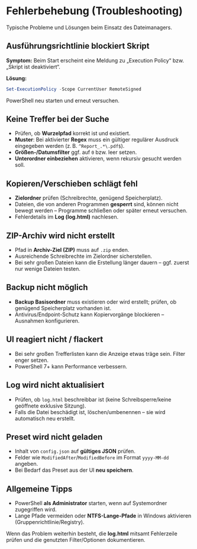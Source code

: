 # Fehlerbehebung (Troubleshooting)

Typische Probleme und Lösungen beim Einsatz des Dateimanagers.

## Ausführungsrichtlinie blockiert Skript
**Symptom:** Beim Start erscheint eine Meldung zu „Execution Policy“ bzw. „Skript ist deaktiviert“.

**Lösung:**
```powershell
Set-ExecutionPolicy -Scope CurrentUser RemoteSigned
```
PowerShell neu starten und erneut versuchen.

## Keine Treffer bei der Suche
- Prüfen, ob **Wurzelpfad** korrekt ist und existiert.
- **Muster**: Bei aktivierter **Regex** muss ein gültiger regulärer Ausdruck eingegeben werden (z. B. `^Report_.*\.pdf$`).
- **Größen-/Datumsfilter** ggf. auf `0` bzw. leer setzen.
- **Unterordner einbeziehen** aktivieren, wenn rekursiv gesucht werden soll.

## Kopieren/Verschieben schlägt fehl
- **Zielordner** prüfen (Schreibrechte, genügend Speicherplatz).
- Dateien, die von anderen Programmen **gesperrt** sind, können nicht bewegt werden – Programme schließen oder später erneut versuchen.
- Fehlerdetails im **Log (log.html)** nachlesen.

## ZIP-Archiv wird nicht erstellt
- Pfad in **Archiv-Ziel (ZIP)** muss auf `.zip` enden.
- Ausreichende Schreibrechte im Zielordner sicherstellen.
- Bei sehr großen Dateien kann die Erstellung länger dauern – ggf. zuerst nur wenige Dateien testen.

## Backup nicht möglich
- **Backup Basisordner** muss existieren oder wird erstellt; prüfen, ob genügend Speicherplatz vorhanden ist.
- Antivirus/Endpoint-Schutz kann Kopiervorgänge blockieren – Ausnahmen konfigurieren.

## UI reagiert nicht / flackert
- Bei sehr großen Trefferlisten kann die Anzeige etwas träge sein. Filter enger setzen.
- PowerShell 7+ kann Performance verbessern.

## Log wird nicht aktualisiert
- Prüfen, ob `log.html` beschreibbar ist (keine Schreibsperre/keine geöffnete exklusive Sitzung).
- Falls die Datei beschädigt ist, löschen/umbenennen – sie wird automatisch neu erstellt.

## Preset wird nicht geladen
- Inhalt von `config.json` auf **gültiges JSON** prüfen.
- Felder wie `ModifiedAfter`/`ModifiedBefore` im Format `yyyy-MM-dd` angeben.
- Bei Bedarf das Preset aus der UI **neu speichern**.

## Allgemeine Tipps
- PowerShell **als Administrator** starten, wenn auf Systemordner zugegriffen wird.
- Lange Pfade vermeiden oder **NTFS-Lange-Pfade** in Windows aktivieren (Gruppenrichtlinie/Registry).

Wenn das Problem weiterhin besteht, die **log.html** mitsamt Fehlerzeile prüfen und die genutzten Filter/Optionen dokumentieren.
